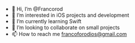 - 👋 Hi, I’m @Francorod
- 👀 I’m interested in iOS projects and development 
- 🌱 I’m currently learning Swift
- 💞️ I’m looking to collaborate on small projects 
- 📫 How to reach me francoforodios@gmail.com

<!---
Francorod/Francorod is a ✨ special ✨ repository because its `README.md` (this file) appears on your GitHub profile.
You can click the Preview link to take a look at your changes.
--->
